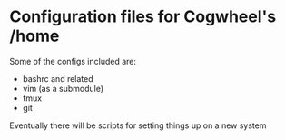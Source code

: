 # Configuration files for Cogwheel's /home

Some of the configs included are:

* bashrc and related
* vim (as a submodule)
* tmux
* git

Eventually there will be scripts for setting things up on a new system
